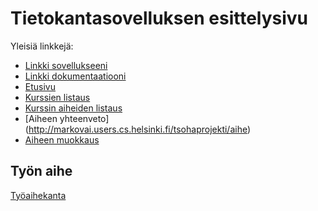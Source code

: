 ﻿# Tietokantasovelluksen esittelysivu

Yleisiä linkkejä:

* [Linkki sovellukseeni](http://markovai.users.cs.helsinki.fi/tsohaprojekti/)
* [Linkki dokumentaatiooni](https://github.com/Mavai/Tsoha-Bootstrap/blob/master/doc/dokumentaatio.pdf)  
* [Etusivu](http://markovai.users.cs.helsinki.fi/tsohaprojekti/etusivu)  
* [Kurssien listaus](http://markovai.users.cs.helsinki.fi/tsohaprojekti/kurssit)  
* [Kurssin aiheiden listaus](http://markovai.users.cs.helsinki.fi/tsohaprojekti/aiheet)
* [Aiheen yhteenveto] (http://markovai.users.cs.helsinki.fi/tsohaprojekti/aihe)  
* [Aiheen muokkaus](http://markovai.users.cs.helsinki.fi/tsohaprojekti/aihe_muokkaus)  

## Työn aihe

[Työaihekanta](http://advancedkittenry.github.io/suunnittelu_ja_tyoymparisto/aiheet/Tyoaihekanta.html) 
